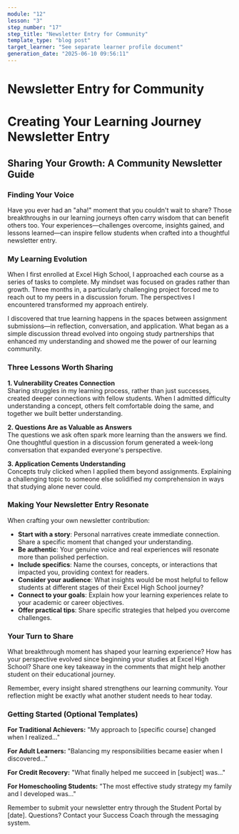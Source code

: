 ```yaml
---
module: "12"
lesson: "3"
step_number: "17"
step_title: "Newsletter Entry for Community"
template_type: "blog post"
target_learner: "See separate learner profile document"
generation_date: "2025-06-10 09:56:11"
---
```


# Newsletter Entry for Community

# Creating Your Learning Journey Newsletter Entry

## Sharing Your Growth: A Community Newsletter Guide

### Finding Your Voice

Have you ever had an "aha!" moment that you couldn't wait to share? Those breakthroughs in our learning journeys often carry wisdom that can benefit others too. Your experiences—challenges overcome, insights gained, and lessons learned—can inspire fellow students when crafted into a thoughtful newsletter entry.

### My Learning Evolution

When I first enrolled at Excel High School, I approached each course as a series of tasks to complete. My mindset was focused on grades rather than growth. Three months in, a particularly challenging project forced me to reach out to my peers in a discussion forum. The perspectives I encountered transformed my approach entirely.

I discovered that true learning happens in the spaces between assignment submissions—in reflection, conversation, and application. What began as a simple discussion thread evolved into ongoing study partnerships that enhanced my understanding and showed me the power of our learning community.

### Three Lessons Worth Sharing

**1. Vulnerability Creates Connection**  
Sharing struggles in my learning process, rather than just successes, created deeper connections with fellow students. When I admitted difficulty understanding a concept, others felt comfortable doing the same, and together we built better understanding.

**2. Questions Are as Valuable as Answers**  
The questions we ask often spark more learning than the answers we find. One thoughtful question in a discussion forum generated a week-long conversation that expanded everyone's perspective.

**3. Application Cements Understanding**  
Concepts truly clicked when I applied them beyond assignments. Explaining a challenging topic to someone else solidified my comprehension in ways that studying alone never could.

### Making Your Newsletter Entry Resonate

When crafting your own newsletter contribution:

* **Start with a story**: Personal narratives create immediate connection. Share a specific moment that changed your understanding.
* **Be authentic**: Your genuine voice and real experiences will resonate more than polished perfection.
* **Include specifics**: Name the courses, concepts, or interactions that impacted you, providing context for readers.
* **Consider your audience**: What insights would be most helpful to fellow students at different stages of their Excel High School journey?
* **Connect to your goals**: Explain how your learning experiences relate to your academic or career objectives.
* **Offer practical tips**: Share specific strategies that helped you overcome challenges.

### Your Turn to Share

What breakthrough moment has shaped your learning experience? How has your perspective evolved since beginning your studies at Excel High School? Share one key takeaway in the comments that might help another student on their educational journey.

Remember, every insight shared strengthens our learning community. Your reflection might be exactly what another student needs to hear today.

### Getting Started (Optional Templates)

**For Traditional Achievers:**
"My approach to [specific course] changed when I realized..."

**For Adult Learners:**
"Balancing my responsibilities became easier when I discovered..."

**For Credit Recovery:**
"What finally helped me succeed in [subject] was..."

**For Homeschooling Students:**
"The most effective study strategy my family and I developed was..."

Remember to submit your newsletter entry through the Student Portal by [date]. Questions? Contact your Success Coach through the messaging system.